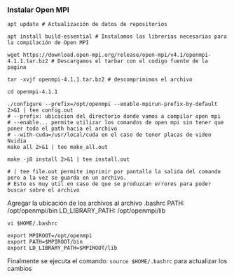 ### Instalar Open MPI
```
apt update # Actualización de datos de repositorios

apt install build-essential # Instalamos las librerias necesarias para la compilación de Open MPI

wget https://download.open-mpi.org/release/open-mpi/v4.1/openmpi-4.1.1.tar.bz2 # Descargamos el tarbar con el codigo fuente de la pagina

tar -xvjf openmpi-4.1.1.tar.bz2 # descomprimimos el archivo

cd openmpi-4.1.1

./configure --prefix=/opt/openmpi --enable-mpirun-prefix-by-default 2>&1 | tee config.out 
# --prefix: ubicacion del directorio donde vamos a compilar open mpi
# --enable... permite utilizar los comandos de open mpi sin tener que poner todo el path hacia el archivo
# --with-cuda=/usr/local/cuda en el caso de tener placas de video Nvidia
make all 2>&1 | tee make_all.out

make -j8 install 2>&1 | tee install.out

# | tee file.out permite imprimir por pantalla la salida del comando pero a la vez se guarda en un archivo.
# Esto es muy util en caso de que se produzcan errores para poder buscar sobre el archivo
```
Agregar la ubicación de los archivos al archivo .bashrc
PATH:            /opt/openmpi/bin
LD_LIBRARY_PATH: /opt/openmpi/lib
```
vi $HOME/.bashrc
```
```
export MPIROOT=/opt/openmpi
export PATH=$MPIROOT/bin
export LD_LIBRARY_PATH=$MPIROOT/lib
```
Finalmente se ejecuta el comando: `source $HOME/.bashrc` para actualizar los cambios
